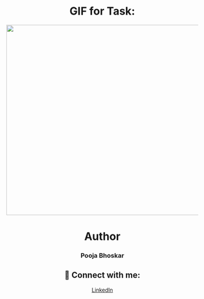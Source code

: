 <div align="center">
 
# GIF for Task:


<img height="500" width="800" src="https://media.giphy.com/media/9pKgy1jRHMxB06OEux/giphy.gif">
 
# Author

<h3>Pooja Bhoskar</h3>
 
 ## 🚀 Connect with me:

 <a href = "https://www.linkedin.com/in/pooja-bhoskar/">LinkedIn</a>

</div>
